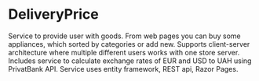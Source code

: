 # DeliveryPrice
Service to provide user with goods. From web pages you can buy some appliances, which sorted by categories or add new.
Supports client-server architecture where multiple different users works with one store server.
Includes service to calculate exchange rates of EUR and USD to UAH using PrivatBank API.
Service uses entity framework, REST api, Razor Pages.
